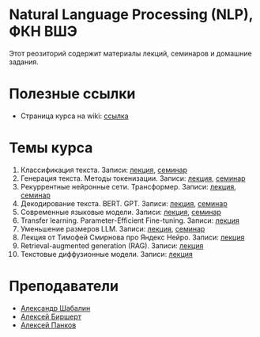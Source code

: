 # Natural Language Processing (NLP), ФКН ВШЭ

Этот реозиторий содержит материалы лекций, семинаров и домашние задания.

# Полезные ссылки

* Страница курса на wiki: [ссылка](http://wiki.cs.hse.ru/Глубинное_обучение_для_текстовых_данных_24/25)

# Темы курса

1. Классификация текста. Записи: [лекция](https://disk.yandex.ru/i/VZBjWbskRzyDWg), [семинар](https://disk.yandex.ru/i/NeZPJoCaLyfXTQ)
2. Генерация текста. Методы токенизации. Записи: [лекция](https://disk.yandex.ru/i/QFKbGoLQaPgdQQ), [семинар](https://disk.yandex.ru/i/FFTIFnsKRk9mnw)
3. Рекуррентные нейронные сети. Трансформер. Записи: [лекция](https://disk.yandex.ru/i/EwiRHrE5k2tKKw), [семинар](https://disk.yandex.ru/i/k6GLXCDISAPWyA)
4. Декодирование текста. BERT. GPT. Записи: [лекция](https://disk.yandex.ru/d/UzOvSJo3wzwRfg), [семинар](https://disk.yandex.ru/i/ESJGALwhHmpeFw)
5. Современные языковые модели. Записи: [лекция](https://disk.yandex.ru/d/XxifHojvPcc11Q), [семинар](https://disk.yandex.ru/i/uBlwwxeRLHm5pA)
6. Transfer learning. Parameter-Efficient Fine-tuning. Записи: [лекция](https://disk.yandex.ru/i/Uu8kcbw-ylEX8Q)
7. Уменьшение размеров LLM. Записи: [лекция](https://disk.yandex.ru/i/_JAcNx3GDxFJ-Q), [семинар](https://disk.yandex.ru/i/WvX6CeJV7NUp5g)
8. Лекция от Тимофей Смирнова про Яндекс Нейро. Записи: [лекция](https://disk.yandex.ru/i/c8e73nUETfYhEg)
9. Retrieval-augmented generation (RAG). Записи: [лекция](https://disk.yandex.ru/d/BQtK6z1vTYsD8w)
10. Текстовые диффузионные модели. Записи: [лекция](https://disk.yandex.ru/i/Twt3WSxRODrxaA)

# Преподаватели

* [Александр Шабалин](https://t.me/amshabalin)
* [Алексей Биршерт](https://t.me/Birshert)
* [Алексей Панков](https://t.me/leksious)
